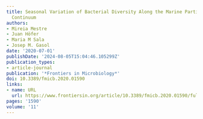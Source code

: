 ```yaml
---
title: Seasonal Variation of Bacterial Diversity Along the Marine Particulate Matter
  Continuum
authors:
- Mireia Mestre
- Juan Höfer
- Maria M Sala
- Josep M. Gasol
date: '2020-07-01'
publishDate: '2024-08-05T15:04:46.105299Z'
publication_types:
- article-journal
publication: '*Frontiers in Microbiology*'
doi: 10.3389/fmicb.2020.01590
links:
- name: URL
  url: https://www.frontiersin.org/article/10.3389/fmicb.2020.01590/full
pages: '1590'
volume: '11'
---
```

